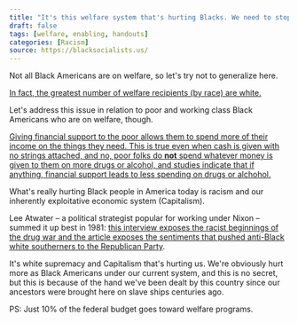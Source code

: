 ```yaml
---
title: "It's this welfare system that's hurting Blacks. We need to stop enabling them."
draft: false
tags: [welfare, enabling, handouts]
categories: [Racism]
source: https://blacksocialists.us/
---
```


Not all Black Americans are on welfare, so let's try not to generalize here.  
  
[In fact, the greatest number of welfare recipients (by race) are white.](https://www.thoughtco.com/who-really-receives-welfare-4126592)  
  
Let's address this issue in relation to poor and working class Black Americans who are on welfare, though.  
  
[Giving financial support to the poor allows them to spend more of their income on the things they need. This is true even when cash is given with no strings attached, and no, poor folks do **not** spend whatever money is given to them on more drugs or alcohol, and studies indicate that if anything, financial support leads to less spending on drugs or alchohol.](https://qz.com/853651/definitive-data-on-what-poor-people-buy-when-theyre-just-given-cash/)  
  
What's really hurting Black people in America today is racism and our inherently exploitative economic system (Capitalism).  
  
Lee Atwater – a political strategist popular for working under Nixon – summed it up best in 1981: [this interview exposes the racist beginnings of the drug war and the article exposes the sentiments that pushed anti-Black white southerners to the Republican Party](https://www.thenation.com/article/exclusive-lee-atwaters-infamous-1981-interview-southern-strategy/).  
  
It's white supremacy and Capitalism that's hurting us. We're obviously hurt more as Black Americans under our current system, and this is no secret, but this is because of the hand we've been dealt by this country since our ancestors were brought here on slave ships centuries ago.  
  
PS: Just 10% of the federal budget goes toward welfare programs.

